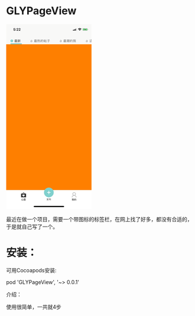 # GLYPageView

![Image text](https://raw.githubusercontent.com/Jason318/GLYPageView/master/READMEIMAGES/54B331E6901957C502F347151D22F196.gif)

最近在做一个项目，需要一个带图标的标签栏，在网上找了好多，都没有合适的，于是就自己写了一个。

# 安装：

可用Cocoapods安装:

pod 'GLYPageView', '~> 0.0.1'

介绍：

使用很简单，一共就4步

